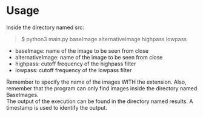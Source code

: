 # Usage

Inside the directory named src:  
> $ python3 main.py baseImage alternativeImage highpass lowpass  

* baseImage: name of the image to be seen from close
* alternativeImage: name of the image to be seen from close
* highpass: cutoff frequency of the highpass filter
* lowpass: cutoff frequency of the lowpass filter  

Remember to specify the name of the images WITH the extension. Also, remember
that the program can only find images inside the directory named BaseImages.  
The output of the execution can be found in the directory named results. A
timestamp is used to identify the output.
